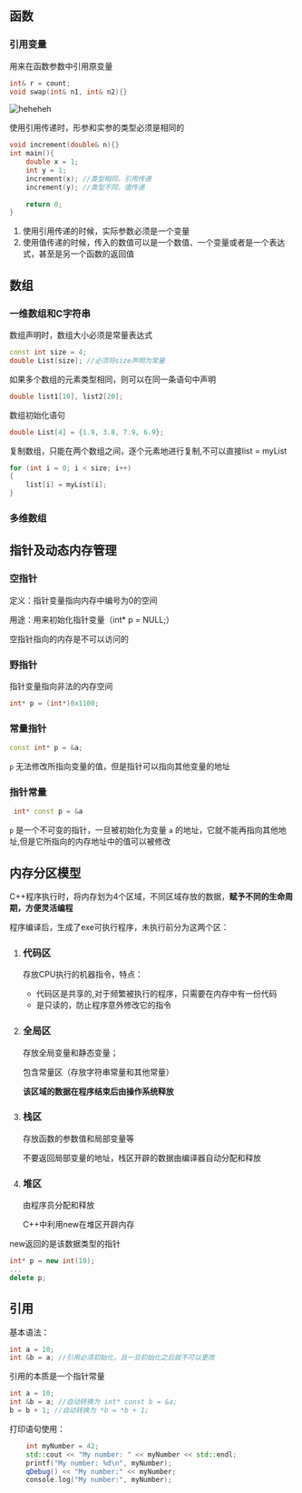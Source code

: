 ## 函数

### 引用变量

用来在函数参数中引用原变量

```c++
int& r = count;
void swap(int& n1, int& n2){}
```

![heheheh](https://cdn.jsdelivr.net/gh/Siberianwolf926/typora_images@master/img/202308070929490.png)

使用引用传递时，形参和实参的类型必须是相同的

```c++
void increment(double& n){}
int main(){
    double x = 1;
    int y = 1;
    increment(x); //类型相同，引用传递
    increment(y); //类型不同，值传递
    
    return 0;
}
```

1. 使用引用传递的时候，实际参数必须是一个变量
2. 使用值传递的时候，传入的数值可以是一个数值、一个变量或者是一个表达式，甚至是另一个函数的返回值

## 数组

### 一维数组和C字符串

数组声明时，数组大小必须是常量表达式

```c++
const int size = 4;
double List[size]; //必须将size声明为常量
```

如果多个数组的元素类型相同，则可以在同一条语句中声明

```c++
double list1[10], list2[20];
```

数组初始化语句

```c++
double List[4] = {1.9, 3.8, 7.9, 6.9};
```

复制数组，只能在两个数组之间，逐个元素地进行复制,不可以直接list = myList

```c++
for (int i = 0; i < size; i++)
{
    list[i] = myList[i];
}
```



### 多维数组

## 指针及动态内存管理

### 空指针

定义：指针变量指向内存中编号为0的空间

用途：用来初始化指针变量（int* p = NULL;）

空指针指向的内存是不可以访问的

### 野指针

指针变量指向非法的内存空间

```c++
int* p = (int*)0x1100;
```



### 常量指针

```c++
const int* p = &a;
```

`p` 无法修改所指向变量的值，但是指针可以指向其他变量的地址

### 指针常量

```c++
 int* const p = &a
```

`p` 是一个不可变的指针，一旦被初始化为变量 `a` 的地址，它就不能再指向其他地址,但是它所指向的内存地址中的值可以被修改

## 内存分区模型

C++程序执行时，将内存划为4个区域，不同区域存放的数据，**赋予不同的生命周期，方便灵活编程**

程序编译后，生成了exe可执行程序，未执行前分为这两个区：

1. ### 代码区

   存放CPU执行的机器指令，特点：

   - 代码区是共享的,对于频繁被执行的程序，只需要在内存中有一份代码
   - 是只读的，防止程序意外修改它的指令

2. ### 全局区

   存放全局变量和静态变量；

   包含常量区（存放字符串常量和其他常量）

   **该区域的数据在程序结束后由操作系统释放**

3. ### 栈区

   存放函数的参数值和局部变量等

   不要返回局部变量的地址，栈区开辟的数据由编译器自动分配和释放

4. ### 堆区

   由程序员分配和释放

   C++中利用new在堆区开辟内存

new返回的是该数据类型的指针

```c++
int* p = new int(10);
...
delete p;
```

## 引用

基本语法：

```c++
int a = 10;
int &b = a; //引用必须初始化，且一旦初始化之后就不可以更改
```

引用的本质是一个指针常量

```c++
int a = 10;
int &b = a; //自动转换为 int* const b = &a;
b = b + 1; //自动转换为 *b = *b + 1;
```

打印语句使用：

```c++
    int myNumber = 42;
    std::cout << "My number: " << myNumber << std::endl;
    printf("My number: %d\n", myNumber);
    qDebug() << "My number:" << myNumber;
    console.log("My number:", myNumber);
```

